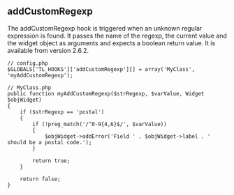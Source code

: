 addCustomRegexp
---------------

The addCustomRegexp hook is triggered when an unknown regular expression is found. It passes the name of the regexp, the current value and the widget object as arguments and expects a boolean return value. It is available from version 2.6.2.

	// config.php
	$GLOBALS['TL_HOOKS']['addCustomRegexp'][] = array('MyClass', 'myAddCustomRegexp');
	 
	// MyClass.php
	public function myAddCustomRegexp($strRegexp, $varValue, Widget $objWidget)
	{
	    if ($strRegexp == 'postal')
	    {
	        if (!preg_match('/^0-9{4,6}$/', $varValue))
	        {
	            $objWidget->addError('Field ' . $objWidget->label . ' should be a postal code.');
	        }
	 
	        return true;
	    }
	 
	    return false;
	}
